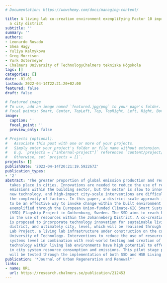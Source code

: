 ```yaml
---
# Documentation: https://wowchemy.com/docs/managing-content/

title: A living lab co-creation environment exemplifying Factor 10 improvements in
  a city district
subtitle: ''
summary: ''
authors:
- Leonardo Rosado
- Shea Hagy
- Yuliya Kalmykova
- Greg Morrison
- York Ostermeyer
- Chalmers University of TechnologyChalmers tekniska Högskola
tags: []
categories: []
date: -01-01
lastmod: 2022-04-14T22:21:20+02:00
featured: false
draft: false

# Featured image
# To use, add an image named `featured.jpg/png` to your page's folder.
# Focal points: Smart, Center, TopLeft, Top, TopRight, Left, Right, BottomLeft, Bottom, BottomRight.
image:
  caption: ''
  focal_point: ''
  preview_only: false

# Projects (optional).
#   Associate this post with one or more of your projects.
#   Simply enter your project's folder or file name without extension.
#   E.g. `projects = ["internal-project"]` references `content/project/deep-learning/index.md`.
#   Otherwise, set `projects = []`.
projects: []
publishDate: '2022-04-14T20:21:19.592267Z'
publication_types:
- '2'
abstract: 'The greater proportion of global emission production and resource consumption
  takes place in cities. Innovations are needed to reduce the use of resources and
  emissions within the building sector, but the sector is slow to innovate and integrate
  new technology, and high-impact city-scale interventions are difficult, owing to
  the complexity of factors. In this paper, a district-scale approach is projected
  to be an effective way to invoke change within the built environment of a city system,
  exemplified through the European Union-funded Climate-KIC Smart Sustainable Districts
  (SSD) Flagship Project in Gothenburg, Sweden. The SSD aims to reach Factor 10 reductions
  in the use of resources within the Johanneberg District. A co-creation environment
  is proposed to incorporate technology innovation for sustainable living into the
  district, and ultimately city, level, which will be realised through the HSB Living
  Lab Project, a living lab infrastructure under construction on the campus of Chalmers
  University of Technology. Interventions to reduce the use of resources at a district-scale
  systems level in combination with real-world testing and creation of innovative
  technology within living lab environments have high potential to effect a reduction
  in city system resource consumption and emissions. This pilot stage proposition
  will be tested through the implementation of both SSD and HSB Living Lab projects.  '
publication: '*Journal of Urban Regeneration and Renewal*'
links:
- name: URL
  url: https://research.chalmers.se/publication/212453
---
```

